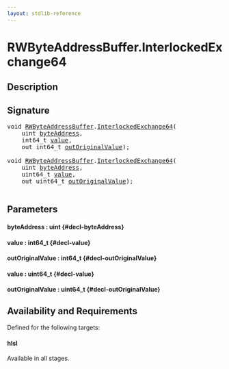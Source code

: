 ```yaml
---
layout: stdlib-reference
---
```


# RWByteAddressBuffer\.InterlockedExchange64

## Description





## Signature 

<pre>
<span class="code_keyword">void</span> <a href="/stdlib-reference/types/rwbyteaddressbuffer-0126d/index" class="code_type">RWByteAddressBuffer</a>.<a href="/stdlib-reference/types/rwbyteaddressbuffer-0126d/interlockedexchange64-0b">InterlockedExchange64</a>(
    <span class="code_keyword">uint</span> <a href="/stdlib-reference/types/rwbyteaddressbuffer-0126d/interlockedexchange64-0b#decl-byteAddress" class="code_param">byteAddress</a>,
    int64_t <a href="/stdlib-reference/types/rwbyteaddressbuffer-0126d/interlockedexchange64-0b#decl-value" class="code_param">value</a>,
    <span class="code_keyword">out</span> int64_t <a href="/stdlib-reference/types/rwbyteaddressbuffer-0126d/interlockedexchange64-0b#decl-outOriginalValue" class="code_param">outOriginalValue</a>);

<span class="code_keyword">void</span> <a href="/stdlib-reference/types/rwbyteaddressbuffer-0126d/index" class="code_type">RWByteAddressBuffer</a>.<a href="/stdlib-reference/types/rwbyteaddressbuffer-0126d/interlockedexchange64-0b">InterlockedExchange64</a>(
    <span class="code_keyword">uint</span> <a href="/stdlib-reference/types/rwbyteaddressbuffer-0126d/interlockedexchange64-0b#decl-byteAddress" class="code_param">byteAddress</a>,
    uint64_t <a href="/stdlib-reference/types/rwbyteaddressbuffer-0126d/interlockedexchange64-0b#decl-value" class="code_param">value</a>,
    <span class="code_keyword">out</span> uint64_t <a href="/stdlib-reference/types/rwbyteaddressbuffer-0126d/interlockedexchange64-0b#decl-outOriginalValue" class="code_param">outOriginalValue</a>);

</pre>

## Parameters

#### byteAddress  : uint {#decl-byteAddress}
#### value  : int64\_t {#decl-value}
#### outOriginalValue  : int64\_t {#decl-outOriginalValue}
#### value  : uint64\_t {#decl-value}
#### outOriginalValue  : uint64\_t {#decl-outOriginalValue}

## Availability and Requirements

Defined for the following targets:

#### hlsl
Available in all stages.



